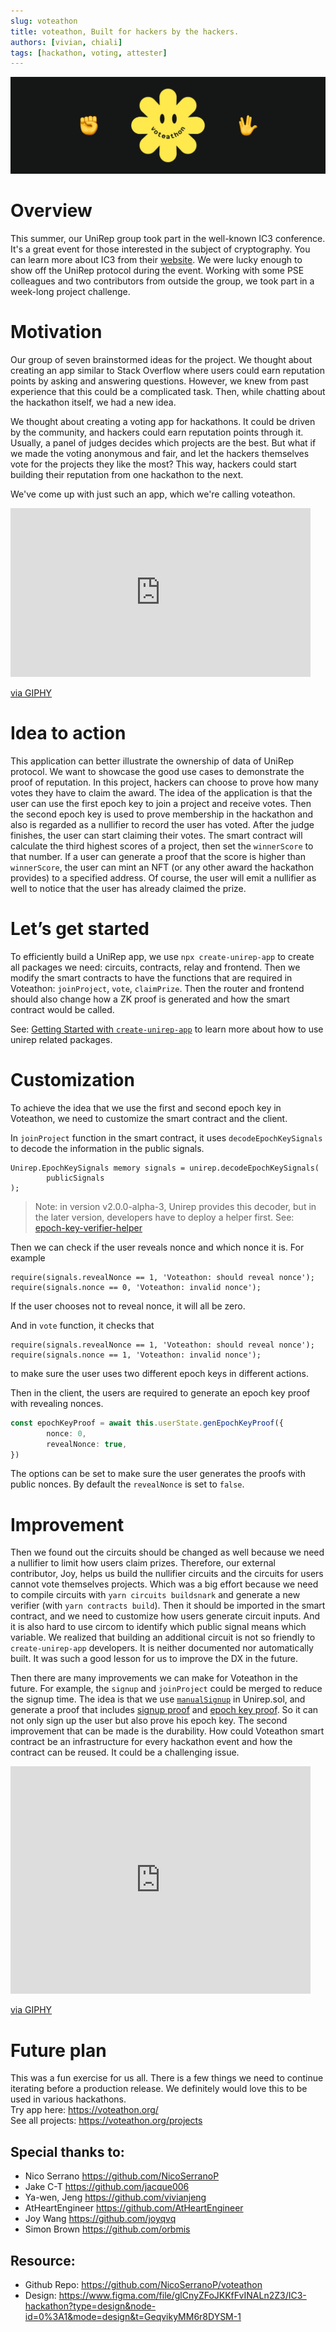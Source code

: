 ```yaml
---
slug: voteathon
title: voteathon, Built for hackers by the hackers.
authors: [vivian, chiali]
tags: [hackathon, voting, attester]
---
```

![](../static/img/voteathon.png)


# Overview

This summer, our UniRep group took part in the well-known IC3 conference. It's a great event for those interested in the subject of cryptography. You can learn more about IC3 from their [website](https://www.initc3.org/index.html).
We were lucky enough to show off the UniRep protocol during the event. Working with some PSE colleagues and two contributors from outside the group, we took part in a week-long project challenge.

# Motivation
Our group of seven brainstormed ideas for the project. We thought about creating an app similar to Stack Overflow where users could earn reputation points by asking and answering questions. However, we knew from past experience that this could be a complicated task. Then, while chatting about the hackathon itself, we had a new idea.

We thought about creating a voting app for hackathons. It could be driven by the community, and hackers could earn reputation points through it.
Usually, a panel of judges decides which projects are the best. But what if we made the voting anonymous and fair, and let the hackers themselves vote for the projects they like the most? This way, hackers could start building their reputation from one hackathon to the next.

We've come up with just such an app, which we're calling voteathon.

<iframe src="https://giphy.com/embed/W1Sx4lnn3tu7wEMabW" width="480" height="270" frameBorder="0" class="giphy-embed" allowFullScreen style={{ display: 'block', margin: '16px auto'}} ></iframe><p><a href="https://giphy.com/gifs/onmyblocktv-on-my-block-kendra-onmyblock-W1Sx4lnn3tu7wEMabW">via GIPHY</a></p>

# Idea to action

This application can better illustrate the ownership of data of UniRep protocol. We want to showcase the good use cases to demonstrate the proof of reputation. In this project, hackers can choose to prove how many votes they have to claim the award. The idea of the application is that the user can use the first epoch key to join a project and receive votes. Then the second epoch key is used to prove membership in the hackathon and also is regarded as a nullifier to record the user has voted. After the judge finishes, the user can start claiming their votes. The smart contract will calculate the third highest scores of a project, then set the `winnerScore` to that number. If a user can generate a proof that the score is higher than `winnerScore`, the user can mint an NFT (or any other award the hackathon provides) to a specified address. Of course, the user will emit a nullifier as well to notice that the user has already claimed the prize.

# Let’s get started

To efficiently build a UniRep app, we use `npx create-unirep-app` to create all packages we need:  circuits, contracts, relay and frontend. Then we modify the smart contracts to have the functions that are required in Voteathon: `joinProject`, `vote`, `claimPrize`. Then the router and frontend should also change how a ZK proof is generated and how the smart contract would be called. 

See: [Getting Started with `create-unirep-app`](https://developer.unirep.io/docs/getting-started/create-unirep-app) to learn more about how to use unirep related packages.

# Customization

To achieve the idea that we use the first and second epoch key in Voteathon, we need to customize the smart contract and the client.

In `joinProject` function in the smart contract, it uses `decodeEpochKeySignals` to decode the information in the public signals.

```solidity
Unirep.EpochKeySignals memory signals = unirep.decodeEpochKeySignals(
        publicSignals
);

```

> Note: in version v2.0.0-alpha-3, Unirep provides this decoder, but in the later version, developers have to deploy a helper first. See: [epoch-key-verifier-helper](https://developer.unirep.io/docs/next/contracts-api/verifiers/epoch-key-verifier-helper)

Then we can check if the user reveals nonce and which nonce it is.
For example
```solidity
require(signals.revealNonce == 1, 'Voteathon: should reveal nonce');
require(signals.nonce == 0, 'Voteathon: invalid nonce');
```
If the user chooses not to reveal nonce, it will all be zero.

And in `vote` function, it checks that
```solidity
require(signals.revealNonce == 1, 'Voteathon: should reveal nonce');
require(signals.nonce == 1, 'Voteathon: invalid nonce');
```
to make sure the user uses two different epoch keys in different actions.

Then in the client, the users are required to generate an epoch key proof with revealing nonces.
```ts
const epochKeyProof = await this.userState.genEpochKeyProof({
        nonce: 0,
        revealNonce: true,
})

```
The options can be set to make sure the user generates the proofs with public nonces. By default the `revealNonce` is set to `false`.


# Improvement

Then we found out the circuits should be changed as well because we need a nullifier to limit how users claim prizes. Therefore, our external contributor, Joy, helps us build the nullifier circuits and the circuits for users cannot vote themselves projects. Which was a big effort because we need to compile circuits with `yarn circuits buildsnark` and generate a new verifier (with `yarn contracts build`). Then it should be imported in the smart contract, and we need to customize how users generate circuit inputs. And it is also hard to use circom to identify which public signal means which variable. We realized that building an additional circuit is not so friendly to `create-unirep-app` developers. It is neither documented nor automatically built. It was such a good lesson for us to improve the DX in the future.

Then there are many improvements we can make for Voteathon in the future. For example, the `signup` and `joinProject` could be merged to reduce the signup time. The idea is that we use [`manualSignup`](https://developer.unirep.io/docs/contracts-api/unirep-sol#manualusersignup) in Unirep.sol, and generate a proof that includes [signup proof](https://developer.unirep.io/docs/circuits-api/circuits#signup-proof) and [epoch key proof](https://developer.unirep.io/docs/circuits-api/circuits#epoch-key-proof). So it can not only sign up the user but also prove his epoch key. The second improvement that can be made is the durability. How could Voteathon smart contract be an infrastructure for every hackathon event and how the contract can be reused. It could be a challenging issue.


<iframe src="https://giphy.com/embed/zTQQPJXn1j8Jy" width="480" height="364" frameBorder="0" class="giphy-embed" allowFullScreen style={{ display: 'block', margin: '16px auto'}}></iframe><p><a href="https://giphy.com/gifs/90s-80s-grunge-zTQQPJXn1j8Jy">via GIPHY</a></p>

# Future plan
This was a fun exercise for us all. There is a few things we need to continue iterating before a production release. We definitely would love this to be used in various hackathons. <br/>
Try app here: https://voteathon.org/ <br/>
See all projects: https://voteathon.org/projects <br/>

## Special thanks to:
- Nico Serrano  https://github.com/NicoSerranoP
- Jake C-T https://github.com/jacque006
- Ya-wen, Jeng https://github.com/vivianjeng
- AtHeartEngineer https://github.com/AtHeartEngineer
- Joy Wang  https://github.com/joyqvq 
- Simon Brown https://github.com/orbmis


## Resource:
- Github Repo: https://github.com/NicoSerranoP/voteathon
- Design: https://www.figma.com/file/glCnyZFoJKKfFvINALn2Z3/IC3-hackathon?type=design&node-id=0%3A1&mode=design&t=GeqvikyMM6r8DYSM-1
